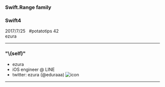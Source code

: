 ### Swift.Range family
### Swift4
2017/7/25  
\#potatotips 42  
ezura

---

### "\\(self)"
* ezura
* iOS engineer @ LINE
* twitter: ezura (@eduraaa)
![icon](asset/images/acount_image.jpg)

---

### 
